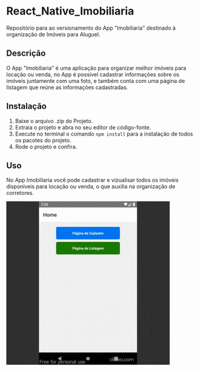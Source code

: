 # React_Native_Imobiliaria
Repositório para ao versionamento do App "Imobiliaria" destinado à organização de Imóveis para Aluguel.

## Descrição
O App "Imobiliaria" é uma aplicação para organizar melhor imóveis para locação ou venda, no App é 
possível cadastrar informações sobre os imóveis juntamente com uma foto, e também conta com uma 
página de listagem que reúne as informações cadastradas.

## Instalação
1. Baixe o arquivo .zip do Projeto.
2. Extraia o projeto e abra no seu editor de código-fonte.
3. Execute no terminal o comando `npm install` para a instalação de todos os pacotes do projeto.
4. Rode o projeto e confira.

## Uso
No App Imobiliaria você pode cadastrar e vizualisar todos os imóveis disponíveis para locação ou venda,
o que auxilia na organização de corretores.

![Gif_Projeto_Imobiliaria](Gif_Projeto_Imobiliaria.gif)
